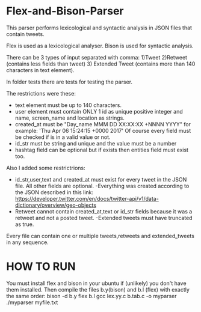 # Flex-and-Bison-Parser
This parser performs lexicological and syntactic analysis in JSON files that contain tweets.

Flex is used as a lexicological analyser.
Bison is used for syntactic analysis.

There can be 3 types of input separated with comma:
1)Tweet
2)Retweet (contains less fields than tweet)
3) Extended Tweet (contains more than 140 characters in text element).

In folder tests there are tests for testing the parser.

The restrictions were these:
- text element must be up to 140 characters.
- user element must contain ONLY 1 id as unique positive integer and name, screen_name and location as strings.
- created_at must be "Day_name MMM DD XX:XX:XX +NNNN YYYY" for example: 'Thu Apr 06 15:24:15 +0000 2017'
Of course every field must be checked if is in a valid value or not.
- id_str must be string and unique and the value must be a number
- hashtag field can be optional but if exists then entities field must exist too.

Also I added some restrictrions:
- id_str,user,text and created_at must exist for every tweet in the JSON file. All other fields are optional.
-Everything was created according to the JSON described in this link:
https://developer.twitter.com/en/docs/twitter-api/v1/data-dictionary/overview/geo-objects
- Retweet cannot contain created_at,text or id_str fields because it was a retweet and not a posted tweet.
-Extended tweets must have truncated as true.

Every file can contain one or multiple tweets,retweets and extended_tweets in any sequence.

# HOW TO RUN
You must install flex and bison in your ubuntu if (unlikely) you don't have them installed.
Then compile the files b.y(bison) and b.l (flex) with exactly the same order:
bison -d b.y
flex b.l
gcc lex.yy.c b.tab.c -o myparser
./myparser myfile.txt
